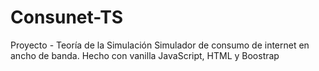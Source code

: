 # Consunet-TS
Proyecto - Teoría de la Simulación
Simulador de consumo de internet en ancho de banda.
Hecho con vanilla JavaScript, HTML y Boostrap
